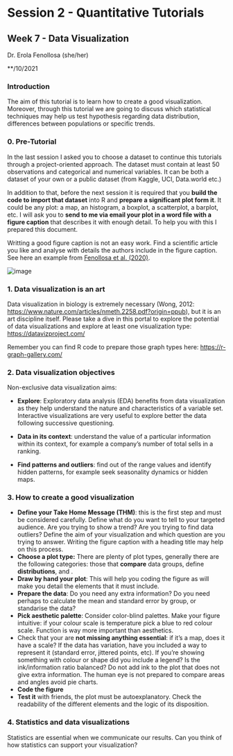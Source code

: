 
# Session 2 - Quantitative Tutorials

## Week 7 - Data Visualization

Dr. Erola Fenollosa (she/her)

\*\*/10/2021

### Introduction

The aim of this tutorial is to learn how to create a good visualization.
Moreover, through this tutorial we are going to discuss which
statistical techniques may help us test hypothesis regarding data
distribution, differences between populations or specific trends.

### 0. Pre-Tutorial

In the last session I asked you to choose a dataset to continue this
tutorials through a project-oriented approach. The dataset must contain
at least 50 observations and categorical and numerical variables. It can
be both a dataset of your own or a public dataset (from Kaggle, UCI,
Data.world etc.)

In addition to that, before the next session it is required that you
**build the code to import that dataset** into R and **prepare a
significant plot form it**. It could be any plot: a map, an histogram, a
boxplot, a scatterplot, a barplot, etc. I will ask you to **send to me
via email your plot in a word file with a figure caption** that
describes it with enough detail. To help you with this I prepared this
document.

Writting a good figure caption is not an easy work. Find a scientific article you like and analyse with details the authors include in the figure caption. See here an example from [Fenollosa et al. (2020)](https://plantmethods.biomedcentral.com/articles/10.1186/s13007-020-00607-3).

![image](https://user-images.githubusercontent.com/31477298/200793324-af6afd3d-54e4-4e38-ba03-b063be0cf9f3.png)


### 1. Data visualization is an art

Data visualization in biology is extremely necessary (Wong, 2012:
<https://www.nature.com/articles/nmeth.2258.pdf?origin=ppub>), but it is
an art discipline itself. Please take a dive in this portal to explore
the potential of data visualizations and explore at least one
visualization type: <https://datavizproject.com/>

Remember you can find R code to prepare those graph types here:
<https://r-graph-gallery.com/>

### 2. Data visualization objectives

Non-exclusive data visualization aims:

- **Explore**: Exploratory data analysis (EDA) benefits from data
  visualization as they help understand the nature and characteristics
  of a variable set. Interactive visualizations are very useful to
  explore better the data following successive questioning.

- **Data in its context**: understand the value of a particular
  information within its context, for example a company’s number of
  total sells in a ranking.

- **Find patterns and outliers**: find out of the range values and
  identify hidden patterns, for example seek seasonality dynamics or
  hidden maps.

### 3. How to create a good visualization

- **Define your Take Home Message (THM)**: this is the first step and
  must be considered carefully. Define what do you want to tell to your
  targeted audience. Are you trying to show a trend? Are you trying to
  find data outliers? Define the aim of your visualization and which
  question are you trying to answer. Writing the figure caption with a
  heading title may help on this process.
- **Choose a plot type:** There are plenty of plot types, generally
  there are the following categories: those that **compare** data
  groups, define **distributions**, and .
- **Draw by hand your plot**: This will help you coding the figure as
  will make you detail the elements that it must include.
- **Prepare the data**: Do you need any extra information? Do you need
  perhaps to calculate the mean and standard error by group, or
  standarise the data?
- **Pick aesthetic palette**: Consider color-blind palettes. Make your
  figure intuitive: if your colour scale is temperature pick a blue to
  red colour scale. Function is way more important than aesthetics.
- Check that your are **not missing anything essential**: if it’s a map,
  does it have a scale? If the data has variation, have you included a
  way to represent it (standard error, jittered points, etc). If you’re
  showing something with colour or shape did you include a legend? Is
  the ink/information ratio balanced? Do not add ink to the plot that
  does not give extra information. The human eye is not prepared to
  compare areas and angles avoid pie charts.
- **Code the figure**
- **Test it** with friends, the plot must be autoexplanatory. Check the
  readability of the different elements and the logic of its
  disposition.

### 4. Statistics and data visualizations

Statistics are essential when we communicate our results. Can you think
of how statistics can support your visualization?
